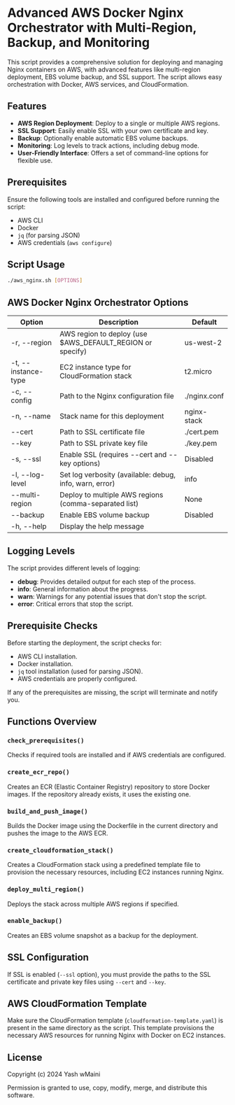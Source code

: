 # Advanced AWS Docker Nginx Orchestrator with Multi-Region, Backup, and Monitoring

This script provides a comprehensive solution for deploying and managing Nginx containers on AWS, with advanced features like multi-region deployment, EBS volume backup, and SSL support. The script allows easy orchestration with Docker, AWS services, and CloudFormation.

## Features

- **AWS Region Deployment**: Deploy to a single or multiple AWS regions.
- **SSL Support**: Easily enable SSL with your own certificate and key.
- **Backup**: Optionally enable automatic EBS volume backups.
- **Monitoring**: Log levels to track actions, including debug mode.
- **User-Friendly Interface**: Offers a set of command-line options for flexible use.

## Prerequisites

Ensure the following tools are installed and configured before running the script:

- AWS CLI
- Docker
- `jq` (for parsing JSON)
- AWS credentials (`aws configure`)

## Script Usage

```bash
./aws_nginx.sh [OPTIONS]
```

## AWS Docker Nginx Orchestrator Options


| Option             | Description                                                  | Default      |
|--------------------|--------------------------------------------------------------|--------------|
| -r, --region       | AWS region to deploy (use \$AWS_DEFAULT_REGION or specify)    | us-west-2    |
| -t, --instance-type| EC2 instance type for CloudFormation stack                    | t2.micro     |
| -c, --config       | Path to the Nginx configuration file                         | ./nginx.conf |
| -n, --name         | Stack name for this deployment                                | nginx-stack  |
| --cert             | Path to SSL certificate file                                  | ./cert.pem   |
| --key              | Path to SSL private key file                                  | ./key.pem    |
| -s, --ssl          | Enable SSL (requires --cert and --key options)                | Disabled     |
| -l, --log-level    | Set log verbosity (available: debug, info, warn, error)       | info         |
| --multi-region     | Deploy to multiple AWS regions (comma-separated list)         | None         |
| --backup           | Enable EBS volume backup                                      | Disabled     |
| -h, --help         | Display the help message                                      |              |

## Logging Levels

The script provides different levels of logging:

- **debug**: Provides detailed output for each step of the process.
- **info**: General information about the progress.
- **warn**: Warnings for any potential issues that don't stop the script.
- **error**: Critical errors that stop the script.

## Prerequisite Checks

Before starting the deployment, the script checks for:

- AWS CLI installation.
- Docker installation.
- `jq` tool installation (used for parsing JSON).
- AWS credentials are properly configured.

If any of the prerequisites are missing, the script will terminate and notify you.

## Functions Overview

### `check_prerequisites()`
Checks if required tools are installed and if AWS credentials are configured.

### `create_ecr_repo()`
Creates an ECR (Elastic Container Registry) repository to store Docker images. If the repository already exists, it uses the existing one.

### `build_and_push_image()`
Builds the Docker image using the Dockerfile in the current directory and pushes the image to the AWS ECR.

### `create_cloudformation_stack()`
Creates a CloudFormation stack using a predefined template file to provision the necessary resources, including EC2 instances running Nginx.

### `deploy_multi_region()`
Deploys the stack across multiple AWS regions if specified.

### `enable_backup()`
Creates an EBS volume snapshot as a backup for the deployment.

## SSL Configuration

If SSL is enabled (`--ssl` option), you must provide the paths to the SSL certificate and private key files using `--cert` and `--key`.

## AWS CloudFormation Template

Make sure the CloudFormation template (`cloudformation-template.yaml`) is present in the same directory as the script. This template provisions the necessary AWS resources for running Nginx with Docker on EC2 instances.

## License

Copyright (c) 2024 Yash wMaini

Permission is granted to use, copy, modify, merge, and distribute this software. 

